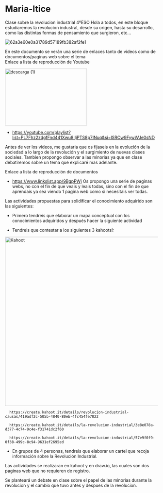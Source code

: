 # Maria-Itice
Clase sobre la revolucion industrial 4ºESO
Hola a todos, en este bloque estudiaremos la revolucion industral, desde su origen, hasta su desarrollo, como las distintas formas de pensamiento que surgieron, etc...

![62a3e60e0a31789d57189fb382af2fe1](https://github.com/user-attachments/assets/edf3ef40-344b-4d17-9f7b-fceae2fe9ffc)


En este documento se verán una serie de enlaces tanto de videos como de documentos/paginas web sobre el tema  
  Enlace a lista de reproducción de Youtube
  
  <img width="270" height="187" alt="descarga (1)" src="https://github.com/user-attachments/assets/e889a821-7d3e-46e1-b1fa-6e6db46adf26" />
   
   - https://youtube.com/playlist?list=PL7Fhz2zdgfFnd441Xwu8IIjPTS8p7INuq&si=lSRCw9FywWJe0sND
 
  Antes de ver los videos, me gustaria que os fijaseis en la evolución de la sociedad a lo largo de la revolución y el surgimiento de nuevas clases sociales. 
  Tambien    propongo observar a las minorias ya que en clase debatiremos sobre un tema que explicaré mas adelante.
   
   Enlace a lista de reproducción de documentos
   - https://www.linkslist.app/9BgpPWj
   Os propongo una serie de paginas webs, no con el fin de que veais y leais todas, sino con el fin de que aprendais ya sea viendo 1 pagina web como si necesitais ver    todas.

Las actividades propuestas para solidificar el conocimiento adquirido son las siguientes:
  - Primero tendreis que elaborar un mapa conceptual con los conocimientos adquiridos y después hacer la siguiente actividad
 
  - Tendreis que contestar a los siguientes 3 kahoots!:

<img width="1000" height="557" alt="Kahoot" src="https://github.com/user-attachments/assets/23ff2631-30de-4cf4-a8c3-7c1061de0141" />



      https://create.kahoot.it/details/revolucion-industrial-causas/419adf2c-505b-4840-80eb-4fc454fe7022

      https://create.kahoot.it/details/la-revolucion-industrial/3e8e078a-d377-4c74-9c4e-f31741dc2f60
    
      https://create.kahoot.it/details/la-revolucion-industrial/57e9f0f9-0f38-499c-8c94-9631ef2695ed

  - En grupos de 4 personas, tendreis que elaborar un cartel que recoja información sobre la Revolución Industrial.

Las actividades se realizaran en kahoot y en draw.io, las cuales son dos paginas web que no requieren de registro.

Se planteará un debate en clase sobre el papel de las minorias durante la revolucion y el cambio que tuvo antes y despues de la revolucion. 


